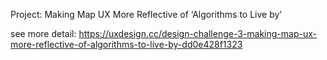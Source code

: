 Project: Making Map UX More Reflective of ‘Algorithms to Live by’

see more detail: https://uxdesign.cc/design-challenge-3-making-map-ux-more-reflective-of-algorithms-to-live-by-dd0e428f1323
